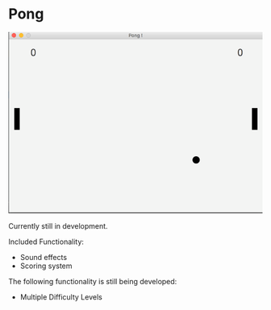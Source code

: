 # Pong

![](playing.gif)

Currently still in development. 

Included Functionality:
  - Sound effects
  - Scoring system

The following functionality is still being developed:
  - Multiple Difficulty Levels
